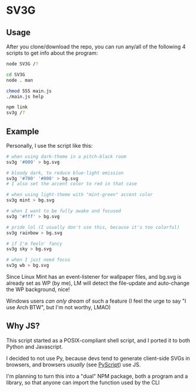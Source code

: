 # SV3G

## Usage

After you clone/download the repo, you can run any/all of the following 4 scripts to get info about the program:

```sh
node SV3G /?

cd SV3G
node . man

chmod 555 main.js
./main.js help

npm link
sv3g /?
```

## Example

Personally, I use the script like this:

```sh
# when using dark-theme in a pitch-black room
sv3g '#000' > bg.svg

# bloody dark, to reduce blue-light emission
sv3g '#700' '#000' > bg.svg
# I also set the accent color to red in that case

# when using light-theme with "mint-green" accent color
sv3g mint > bg.svg

# when I want to be fully awake and focused
sv3g '#fff' > bg.svg

# pride lol (I usually don't use this, because it's too colorful)
sv3g rainbow > bg.svg

# if I'm feeln' fancy
sv3g sky > bg.svg

# when I just need focus
sv3g wb > bg.svg
```

Since Linux Mint has an event-listener for wallpaper files, and bg.svg is already set as WP (by me), LM will detect the file-update and auto-change the WP background, nice!

Windows users _can only dream_ of such a feature (I feel the urge to say "I use Arch BTW", but I'm not worthy, LMAO)

## Why JS?

This script started as a POSIX-compliant shell script, and I ported it to both Python and Javascript.

I decided to not use Py, because devs tend to generate client-side SVGs in browsers, and browsers _usually_ (see [PyScript](https://pyscript.net)) use JS.

I'm planning to turn this into a "dual" NPM package, both a program and a library, so that anyone can import the function used by the CLI
